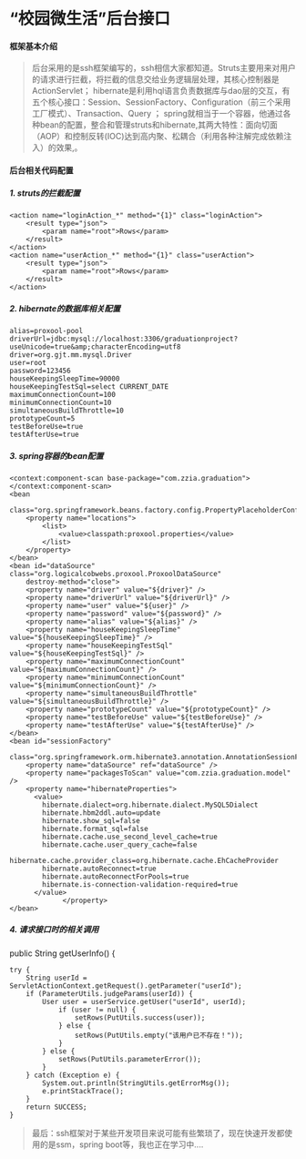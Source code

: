 # “校园微生活”后台接口
#### 框架基本介绍
> 后台采用的是ssh框架编写的，ssh相信大家都知道。Struts主要用来对用户的请求进行拦截，将拦截的信息交给业务逻辑层处理，其核心控制器是ActionServlet；
hibernate是利用hql语言负责数据库与dao层的交互，有五个核心接口：Session、SessionFactory、Configuration（前三个采用工厂模式）、Transaction、Query ；
spring就相当于一个容器，他通过各种bean的配置，整合和管理struts和hibernate,其两大特性：面向切面（AOP）和控制反转(IOC)达到高内聚、松耦合（利用各种注解完成依赖注入）的效果,。

#### 后台相关代码配置
##### 1. struts的拦截配置
	<action name="loginAction_*" method="{1}" class="loginAction">
		<result type="json">
		    <param name="root">Rows</param>
		</result>
	</action>
	<action name="userAction_*" method="{1}" class="userAction">
		<result type="json">
		    <param name="root">Rows</param>
		</result>
	</action>


##### 2. hibernate的数据库相关配置
	alias=proxool-pool
    driverUrl=jdbc:mysql://localhost:3306/graduationproject?useUnicode=true&amp;characterEncoding=utf8
    driver=org.gjt.mm.mysql.Driver
    user=root
    password=123456
    houseKeepingSleepTime=90000
    houseKeepingTestSql=select CURRENT_DATE
    maximumConnectionCount=100
    minimumConnectionCount=10
    simultaneousBuildThrottle=10
    prototypeCount=5
    testBeforeUse=true
    testAfterUse=true
##### 3. spring容器的bean配置
    <context:component-scan base-package="com.zzia.graduation"></context:component-scan>
	<bean
		class="org.springframework.beans.factory.config.PropertyPlaceholderConfigurer">
		<property name="locations">
			<list>
				<value>classpath:proxool.properties</value>
			</list>
		</property>
	</bean>
	<bean id="dataSource" class="org.logicalcobwebs.proxool.ProxoolDataSource"
		destroy-method="close">
		<property name="driver" value="${driver}" />
		<property name="driverUrl" value="${driverUrl}" />
		<property name="user" value="${user}" />
		<property name="password" value="${password}" />
		<property name="alias" value="${alias}" />
		<property name="houseKeepingSleepTime" value="${houseKeepingSleepTime}" />
		<property name="houseKeepingTestSql" value="${houseKeepingTestSql}" />
		<property name="maximumConnectionCount" value="${maximumConnectionCount}" />
		<property name="minimumConnectionCount" value="${minimumConnectionCount}" />
		<property name="simultaneousBuildThrottle" value="${simultaneousBuildThrottle}" />
		<property name="prototypeCount" value="${prototypeCount}" />
		<property name="testBeforeUse" value="${testBeforeUse}" />
		<property name="testAfterUse" value="${testAfterUse}" />
	</bean>
	<bean id="sessionFactory"
		class="org.springframework.orm.hibernate3.annotation.AnnotationSessionFactoryBean">
		<property name="dataSource" ref="dataSource" />
		<property name="packagesToScan" value="com.zzia.graduation.model" />
		<property name="hibernateProperties">
		  <value>
		    hibernate.dialect=org.hibernate.dialect.MySQL5Dialect
		    hibernate.hbm2ddl.auto=update
		    hibernate.show_sql=false
		    hibernate.format_sql=false
		    hibernate.cache.use_second_level_cache=true
		    hibernate.cache.user_query_cache=false
		    hibernate.cache.provider_class=org.hibernate.cache.EhCacheProvider
		    hibernate.autoReconnect=true
		    hibernate.autoReconnectForPools=true
		    hibernate.is-connection-validation-required=true
		  </value>
	             </property>
    </bean>
##### 4. 请求接口时的相关调用

public String getUserInfo() {

	try {
		String userId = ServletActionContext.getRequest().getParameter("userId");
		if (ParameterUtils.judgeParams(userId)) {
			User user = userService.getUser("userId", userId);
				if (user != null) {
					setRows(PutUtils.success(user));
				} else {
					setRows(PutUtils.empty("该用户已不存在！"));
				}
			} else {
				setRows(PutUtils.parameterError());
			}
		} catch (Exception e) {
			System.out.println(StringUtils.getErrorMsg());
			e.printStackTrace();
		}
		return SUCCESS;
	}
> 最后：ssh框架对于某些开发项目来说可能有些繁琐了，现在快速开发都使用的是ssm，spring boot等，我也正在学习中....
